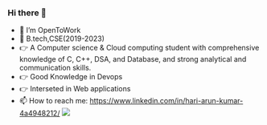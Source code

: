 ### Hi there 👋

- 🔭 I’m OpenToWork
- 💬 B.tech,CSE(2019-2023)
- 👉 A Computer science & Cloud computing student with comprehensive
       knowledge of C, C++, DSA, and Database, and strong analytical and communication skills.
- 👉 Good Knowledge in Devops
- 👉 Interseted in Web applications
- 📫 How to reach me: https://www.linkedin.com/in/hari-arun-kumar-4a4948212/
 ![](https://github.com/Arunhari33/Hari-Arun-Kumar/blob/main/gif.gif)
